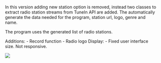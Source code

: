 In this version adding new station option is removed, instead
two classes to extract radio station streams from TuneIn API
are added. The automatically generate the data needed for the program, station url, logo, genre and name.

The program uses the generated list of radio stations.

Additions:
    - Record function
    - Radio logo
Display:
    - Fixed user interface size. Not responsive.

<img src="https://i.gyazo.com/01594c9bfd29dafdd2b2c8dbe742a9d6.png">

